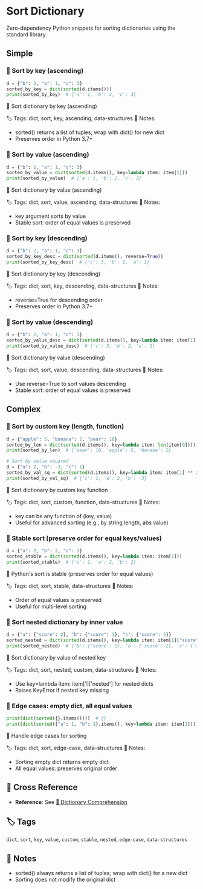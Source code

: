 # Sort Dictionary

Zero-dependency Python snippets for sorting dictionaries using the standard library.

## Simple

### 🧩 Sort by key (ascending)

```python
d = {"b": 2, "a": 1, "c": 3}
sorted_by_key = dict(sorted(d.items()))
print(sorted_by_key)  # {'a': 1, 'b': 2, 'c': 3}
```

📂 Sort dictionary by key (ascending)

🏷️ Tags: dict, sort, key, ascending, data-structures
📝 Notes:
- sorted() returns a list of tuples; wrap with dict() for new dict
- Preserves order in Python 3.7+

### 🧩 Sort by value (ascending)

```python
d = {"b": 2, "a": 1, "c": 3}
sorted_by_value = dict(sorted(d.items(), key=lambda item: item[1]))
print(sorted_by_value)  # {'a': 1, 'b': 2, 'c': 3}
```

📂 Sort dictionary by value (ascending)

🏷️ Tags: dict, sort, value, ascending, data-structures
📝 Notes:
- key argument sorts by value
- Stable sort: order of equal values is preserved

### 🧩 Sort by key (descending)

```python
d = {"b": 2, "a": 1, "c": 3}
sorted_by_key_desc = dict(sorted(d.items(), reverse=True))
print(sorted_by_key_desc)  # {'c': 3, 'b': 2, 'a': 1}
```

📂 Sort dictionary by key (descending)

🏷️ Tags: dict, sort, key, descending, data-structures
📝 Notes:
- reverse=True for descending order
- Preserves order in Python 3.7+

### 🧩 Sort by value (descending)

```python
d = {"b": 2, "a": 1, "c": 3}
sorted_by_value_desc = dict(sorted(d.items(), key=lambda item: item[1], reverse=True))
print(sorted_by_value_desc)  # {'c': 3, 'b': 2, 'a': 1}
```

📂 Sort dictionary by value (descending)

🏷️ Tags: dict, sort, value, descending, data-structures
📝 Notes:
- Use reverse=True to sort values descending
- Stable sort: order of equal values is preserved

## Complex

### 🧩 Sort by custom key (length, function)

```python
d = {"apple": 5, "banana": 2, "pear": 10}
sorted_by_len = dict(sorted(d.items(), key=lambda item: len(item[0])))
print(sorted_by_len)  # {'pear': 10, 'apple': 5, 'banana': 2}

# Sort by value squared
d = {"a": 2, "b": -3, "c": 1}
sorted_by_val_sq = dict(sorted(d.items(), key=lambda item: item[1] ** 2))
print(sorted_by_val_sq)  # {'c': 1, 'a': 2, 'b': -3}
```

📂 Sort dictionary by custom key function

🏷️ Tags: dict, sort, custom, function, data-structures
📝 Notes:
- key can be any function of (key, value)
- Useful for advanced sorting (e.g., by string length, abs value)

### 🧩 Stable sort (preserve order for equal keys/values)

```python
d = {"a": 2, "b": 2, "c": 1}
sorted_stable = dict(sorted(d.items(), key=lambda item: item[1]))
print(sorted_stable)  # {'c': 1, 'a': 2, 'b': 2}
```

📂 Python's sort is stable (preserves order for equal values)

🏷️ Tags: dict, sort, stable, data-structures
📝 Notes:
- Order of equal values is preserved
- Useful for multi-level sorting

### 🧩 Sort nested dictionary by inner value

```python
d = {"a": {"score": 2}, "b": {"score": 1}, "c": {"score": 3}}
sorted_nested = dict(sorted(d.items(), key=lambda item: item[1]["score"]))
print(sorted_nested)  # {'b': {'score': 1}, 'a': {'score': 2}, 'c': {'score': 3}}
```

📂 Sort dictionary by value of nested key

🏷️ Tags: dict, sort, nested, custom, data-structures
📝 Notes:
- Use key=lambda item: item[1]['nested'] for nested dicts
- Raises KeyError if nested key missing

### 🧩 Edge cases: empty dict, all equal values

```python
print(dict(sorted({}.items())))  # {}
print(dict(sorted({"a": 1, "b": 1}.items(), key=lambda item: item[1])))  # {'a': 1, 'b': 1}
```

📂 Handle edge cases for sorting

🏷️ Tags: dict, sort, edge-case, data-structures
📝 Notes:
- Sorting empty dict returns empty dict
- All equal values: preserves original order

## 🔗 Cross Reference

- **Reference**: See [📂 Dictionary Comprehension](dict_comprehension.md)

## 🏷️ Tags

`dict`, `sort`, `key`, `value`, `custom`, `stable`, `nested`, `edge-case`, `data-structures`

## 📝 Notes
- sorted() always returns a list of tuples; wrap with dict() for a new dict
- Sorting does not modify the original dict
